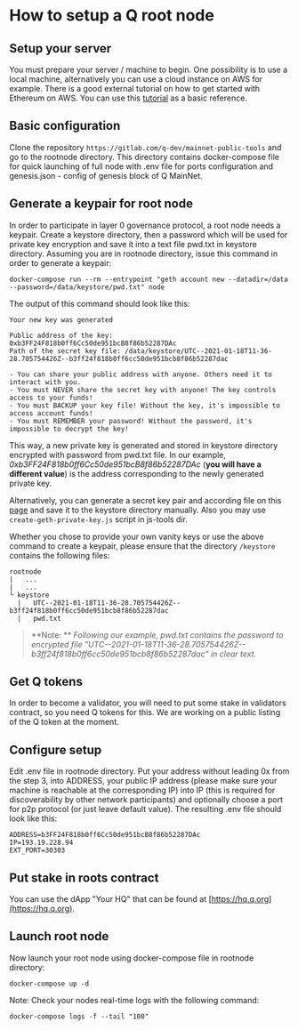 # How to setup a Q root node

## Setup your server

You must prepare your server / machine to begin. One possibility is to use a local machine, alternatively you can use a cloud instance on AWS for example. There is a good external tutorial on how to get started with Ethereum on AWS. You can use this [tutorial](https://medium.com/@pilankar.akshay3/how-to-setup-a-ethereum-poa-private-proof-of-authority-ethereum-network-network-on-amazon-aws-5fdf56d2ad93) as a basic reference.

## Basic configuration

Clone the repository `https://gitlab.com/q-dev/mainnet-public-tools` and go to the rootnode directory. This directory contains docker-compose file for quick launching of full node with .env file for ports configuration and genesis.json - config of genesis block of Q MainNet.


## Generate a keypair for root node

In order to participate in layer 0 governance protocol, a root node needs a keypair.
Create a keystore directory, then a password which will be used for private key encryption and save it into a text file pwd.txt in keystore directory.
Assuming you are in rootnode directory, issue this command in order to generate a keypair:  

    docker-compose run --rm --entrypoint "geth account new --datadir=/data --password=/data/keystore/pwd.txt" node

The output of this command should look like this:

    Your new key was generated

    Public address of the key:   0xb3FF24F818b0ff6Cc50de951bcB8f86b52287DAc
    Path of the secret key file: /data/keystore/UTC--2021-01-18T11-36-28.705754426Z--b3ff24f818b0ff6cc50de951bcb8f86b52287dac

    - You can share your public address with anyone. Others need it to interact with you.
    - You must NEVER share the secret key with anyone! The key controls access to your funds!
    - You must BACKUP your key file! Without the key, it's impossible to access account funds!
    - You must REMEMBER your password! Without the password, it's impossible to decrypt the key!

This way, a new private key is generated and stored in keystore directory encrypted with password from pwd.txt file. In our example, *0xb3FF24F818b0ff6Cc50de951bcB8f86b52287DAc* (**you will have a different value**) is the address corresponding to the newly generated private key.

Alternatively, you can generate a secret key pair and according file on this [page](https://vanity-eth.tk/) and save it to the keystore directory manually.
Also you may use `create-geth-private-key.js` script in js-tools dir.

Whether you chose to provide your own vanity keys or use the above command to create a keypair, please ensure that the directory `/keystore` contains the following files:

    rootnode
    |   ...
    |   ...
    └ keystore
      |   UTC--2021-01-18T11-36-28.705754426Z--b3ff24f818b0ff6cc50de951bcb8f86b52287dac
      |   pwd.txt

> **Note: ** *Following our example, pwd.txt contains the password to encrypted file "UTC--2021-01-18T11-36-28.705754426Z--b3ff24f818b0ff6cc50de951bcb8f86b52287dac" in clear text.*

## Get Q tokens

In order to become a validator, you will need to put some stake in validators contract, so you need Q tokens for this. We are working on a public listing of the Q token at the moment.

## Configure setup

Edit .env file in rootnode directory. Put your address without leading 0x from the step 3, into ADDRESS, your public IP address (please make sure your machine is reachable at the corresponding IP) into IP (this is required for discoverability by other network participants) and optionally choose a port for p2p protocol (or just leave default value). The resulting .env file should look like this:

    ADDRESS=b3FF24F818b0ff6Cc50de951bcB8f86b52287DAc
    IP=193.19.228.94
    EXT_PORT=30303

## Put stake in roots contract

You can use the dApp "Your HQ" that can be found at [https://hq.q.org](https://hq.q.org).

## Launch root node

Now launch your root node using docker-compose file in rootnode directory:

`docker-compose up -d`

Note: Check your nodes real-time logs with the following command:

`docker-compose logs -f --tail "100"`
